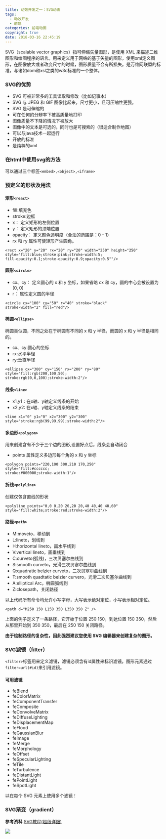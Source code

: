 ```yaml
---
title: 动效开发之一：SVG动画
tags:
  - 动效开发
  - 前端
categories: 前端动画
copyright: true
date: 2018-03-16 22:45:19
---
```

SVG（scalable vector graphics）指可伸缩矢量图形，是使用 XML 来描述二维图形和绘图程序的语言。用来定义用于网络的基于矢量的图形，使用xml定义图形，在图像放大或者改变尺寸的时候，图形质量不会有所损失。是万维网联盟的标准，与诸如dom和xsl之类的w3c标准的一个整体。

<!--more-->

### SVG的优势
* SVG 可被非常多的工具读取和修改（比如记事本）
* SVG 与 JPEG 和 GIF 图像比起来，尺寸更小，且可压缩性更强。
* SVG 是可伸缩的
* 可在任何的分辨率下被高质量地打印
* 图像质量不下降的情况下被放大
* 图像中的文本是可选的，同时也是可搜索的（很适合制作地图）
* 可以与java技术一起运行
* 开放的标准
* 是纯粹的xml

### 在html中使用svg的方法
可以通过三个标签`<embed>,<object>,<iframe>`

### 预定义的形状及用法
#### 矩形`<react>`
* fill:填充色
* stroke:边框
* x： 定义矩形的左侧位置
* y： 定义矩形的顶端位置
* opacity： 定义颜色透明度（合法的范围是：0 - 1）
* rx 和 ry 属性可使矩形产生圆角。

```
<rect x="20" y="20" rx="20" ry="20" width="250" height="250"
style="fill:blue;stroke:pink;stroke-width:5;
fill-opacity:0.1;stroke-opacity:0.9;opacity:0.5""/>
```

#### 圆形`<circle>`
* cx、cy： 定义圆心的 x 和 y 坐标，如果省略 cx 和 cy，圆的中心会被设置为 (0, 0)
* r： 属性定义圆的半径


```
<circle cx="100" cy="50" r="40" stroke="black"
stroke-width="2" fill="red"/>
```

#### 椭圆`<ellipse>`
椭圆类似圆，不同之处在于椭圆有不同的 x 和 y 半径，而圆的 x 和 y 半径是相同的。
* cx、cy:圆心的坐标
* rx:水平半径
* ry:垂直半径

```
<ellipse cx="300" cy="150" rx="200" ry="80"
style="fill:rgb(200,100,50);
stroke:rgb(0,0,100);stroke-width:2"/>
```
#### 线条`<line>`

* x1,y1：在x轴、y轴定义线条的开始
* x2,y2: 在x轴、y轴定义线条的结束

```
<line x1="0" y1="0" x2="300" y2="300"
style="stroke:rgb(99,99,99);stroke-width:2"/>
```

#### 多边形`<polygon>`
用来创建含有不少于三个边的图形,设置好点后，线条会自动闭合
* points 属性定义多边形每个角的 x 和 y 坐标

```
<polygon points="220,100 300,210 170,250"
style="fill:#cccccc;
stroke:#000000;stroke-width:1"/>
```

#### 折线`<polyline>`
创建仅包含直线的形状

```
<polyline points="0,0 0,20 20,20 20,40 40,40 40,60"
style="fill:white;stroke:red;stroke-width:2"/>

```

#### 路径`<path>`

* M:moveto，移动到
* L:lineto，划线到
* H:horizontal lineto，画水平线到
* V:vertical lineto，画垂线到
* C:curveto(弧线)，三次贝塞尔曲线到
* S:smooth curveto，光滑三次贝塞尔曲线到
* Q:quadratic belzier curveto，二次贝塞尔曲线到
* T:smooth quadtatic belzier curvero，光滑二次贝塞尔曲线到
* A:elliptical Arc，椭圆弧线到
* Z:closepath，关闭路径

以上代码所有命令均允许小写字母，大写表示绝对定位，小写表示相对定位。
```
<path d="M250 150 L150 350 L350 350 Z" />
```
上面的例子定义了一条路径，它开始于位置 250 150，到达位置 150 350，然后从那里开始到 350 350，最后在 250 150 关闭路径。

**由于绘制路径的复杂性，因此强烈建议您使用 SVG 编辑器来创建复杂的图形。**


### SVG滤镜（filter）
`<filter>`标签用来定义滤镜，滤镜必须含有id属性来标识滤镜。图形元素通过`filter=url(#id)`来引用滤镜。
#### 可用滤镜
* feBlend
* feColorMatrix
* feComponentTransfer
* feComposite
* feConvolveMatrix
* feDiffuseLighting
* feDisplacementMap
* feFlood
* feGaussianBlur
* feImage
* feMerge
* feMorphology
* feOffset
* feSpecularLighting
* feTile
* feTurbulence
* feDistantLight
* fePointLight
* feSpotLight


以在每个 SVG 元素上使用多个滤镜！

### SVG渐变（gradient）

**参考资料**
[SVG教程(超级详细)](https://segmentfault.com/a/1190000012071386)

![](http://oankigr4l.bkt.clouddn.com/wexin.png)